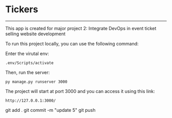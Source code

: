 # Tickers
------
This app is created for major project 2: Integrate DevOps in event ticket selling website development

To run this project locally, you can use the following command:

Enter the virutal env:

    .env/Scripts/activate
Then, run the server:

    py manage.py runserver 3000

The project will start at port 3000 and you can access it using this link:

    http://127.0.0.1:3000/

git add .
git commit -m "update 5"
git push